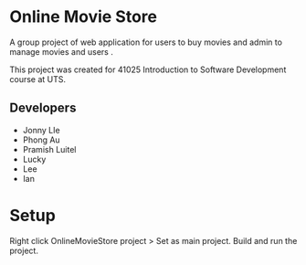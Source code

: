 # Online Movie Store

A group project of web application for users to buy movies and admin to manage movies and users .

This project was created for 41025 Introduction to Software Development course at UTS.

## Developers

- Jonny LIe
- Phong Au
- Pramish Luitel
- Lucky
- Lee
- Ian

# Setup
Right click OnlineMovieStore project > Set as main project.
Build and run the project.
